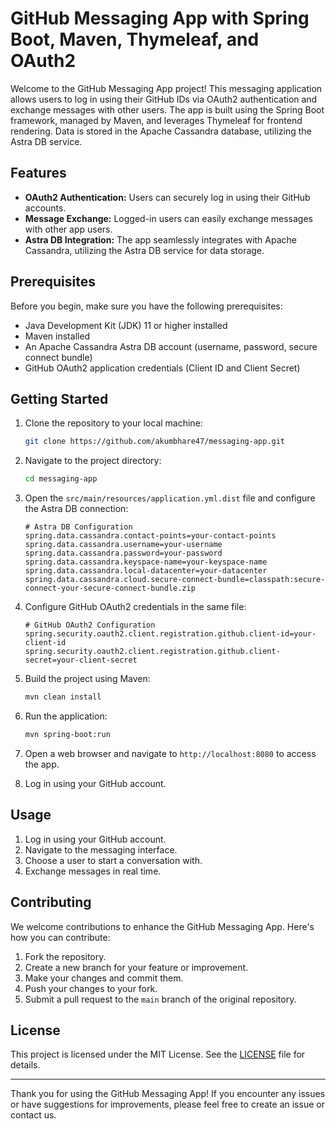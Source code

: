# GitHub Messaging App with Spring Boot, Maven, Thymeleaf, and OAuth2

Welcome to the GitHub Messaging App project! This messaging application allows users to log in using their GitHub IDs via OAuth2 authentication and exchange messages with other users. The app is built using the Spring Boot framework, managed by Maven, and leverages Thymeleaf for frontend rendering. Data is stored in the Apache Cassandra database, utilizing the Astra DB service.

## Features

- **OAuth2 Authentication:** Users can securely log in using their GitHub accounts.
- **Message Exchange:** Logged-in users can easily exchange messages with other app users.
- **Astra DB Integration:** The app seamlessly integrates with Apache Cassandra, utilizing the Astra DB service for data storage.

## Prerequisites

Before you begin, make sure you have the following prerequisites:

- Java Development Kit (JDK) 11 or higher installed
- Maven installed
- An Apache Cassandra Astra DB account (username, password, secure connect bundle)
- GitHub OAuth2 application credentials (Client ID and Client Secret)

## Getting Started

1. Clone the repository to your local machine:

   ```bash
   git clone https://github.com/akumbhare47/messaging-app.git
   ```

2. Navigate to the project directory:

   ```bash
   cd messaging-app
   ```

3. Open the `src/main/resources/application.yml.dist` file and configure the Astra DB connection:

   ```properties
   # Astra DB Configuration
   spring.data.cassandra.contact-points=your-contact-points
   spring.data.cassandra.username=your-username
   spring.data.cassandra.password=your-password
   spring.data.cassandra.keyspace-name=your-keyspace-name
   spring.data.cassandra.local-datacenter=your-datacenter
   spring.data.cassandra.cloud.secure-connect-bundle=classpath:secure-connect-your-secure-connect-bundle.zip
   ```

4. Configure GitHub OAuth2 credentials in the same file:

   ```properties
   # GitHub OAuth2 Configuration
   spring.security.oauth2.client.registration.github.client-id=your-client-id
   spring.security.oauth2.client.registration.github.client-secret=your-client-secret
   ```

5. Build the project using Maven:

   ```bash
   mvn clean install
   ```

6. Run the application:

   ```bash
   mvn spring-boot:run
   ```

7. Open a web browser and navigate to `http://localhost:8080` to access the app.

8. Log in using your GitHub account.

## Usage

1. Log in using your GitHub account.
2. Navigate to the messaging interface.
3. Choose a user to start a conversation with.
4. Exchange messages in real time.

## Contributing

We welcome contributions to enhance the GitHub Messaging App. Here's how you can contribute:

1. Fork the repository.
2. Create a new branch for your feature or improvement.
3. Make your changes and commit them.
4. Push your changes to your fork.
5. Submit a pull request to the `main` branch of the original repository.

## License

This project is licensed under the MIT License. See the [LICENSE](LICENSE) file for details.

---

Thank you for using the GitHub Messaging App! If you encounter any issues or have suggestions for improvements, please feel free to create an issue or contact us.